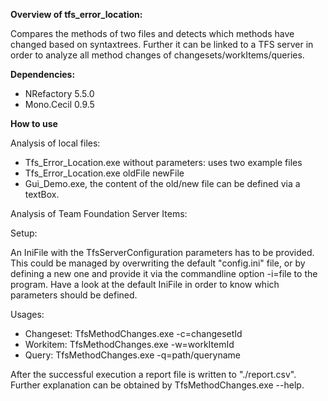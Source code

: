 **Overview of tfs_error_location:**

Compares the methods of two files and detects which methods have changed based on syntaxtrees. 
Further it can be linked to a TFS server in order to analyze all method changes of changesets/workItems/queries.

**Dependencies:**
 - NRefactory 5.5.0
 - Mono.Cecil 0.9.5

**How to use**

Analysis of local files:
 - Tfs_Error_Location.exe without parameters: uses two example files
 - Tfs_Error_Location.exe oldFile newFile
 - Gui_Demo.exe, the content of the old/new file can be defined via a textBox.
	
Analysis of Team Foundation Server Items:

Setup:

An IniFile with the TfsServerConfiguration parameters has to be provided. This could be managed by overwriting the default "config.ini" file, 
or by defining a new one and provide it via the commandline option -i=file to the program. Have a look at the default IniFile in order to know which parameters should be defined.

Usages:
 - Changeset: TfsMethodChanges.exe -c=changesetId
 - Workitem: TfsMethodChanges.exe -w=workItemId
 - Query: TfsMethodChanges.exe -q=path/queryname

After the successful execution a report file is written to "./report.csv". Further explanation can be obtained by TfsMethodChanges.exe --help.


	
	
